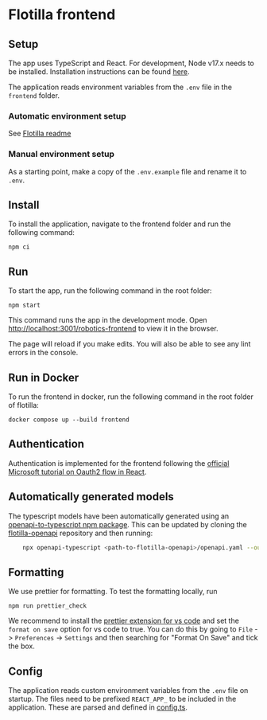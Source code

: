 # Flotilla frontend

## Setup

The app uses TypeScript and React. For development, Node v17.x needs to be installed. Installation instructions can be found
[here](https://github.com/nodesource/distributions/blob/master/README.md).

The application reads environment variables from the `.env` file in the `frontend` folder.

### Automatic environment setup

See [Flotilla readme](../README.md#automatic-environment-setup)

### Manual environment setup

As a starting point, make a copy of the `.env.example` file and rename it to `.env`.

## Install

To install the application, navigate to the frontend folder and run the following command:

```
npm ci
```

## Run

To start the app, run the following command in the root folder:

```
npm start
```

This command runs the app in the development mode. Open [http://localhost:3001/robotics-frontend](http://localhost:3001/robotics-frontend) to view it in the browser.

The page will reload if you make edits. You will also be able to see any lint errors in the console.

## Run in Docker
To run the frontend in docker, run the following command in the root folder of flotilla:
```
docker compose up --build frontend
```

## Authentication

Authentication is implemented for the frontend following the [official Microsoft tutorial on Oauth2 flow in React](https://docs.microsoft.com/en-us/azure/active-directory/develop/tutorial-v2-react).

## Automatically generated models

The typescript models have been automatically generated using an [openapi-to-typescript npm package](https://www.npmjs.com/package/openapi-typescript).
This can be updated by cloning the [flotilla-openapi](https://github.com/equinor/flotilla-openapi) repository and then running:

```bash
    npx openapi-typescript <path-to-flotilla-openapi>/openapi.yaml --output ./src/models/schema.ts
```

## Formatting

We use prettier for formatting.
To test the formatting locally, run

```
npm run prettier_check
```

We recommend to install the [prettier extension for vs code](https://marketplace.visualstudio.com/items?itemName=esbenp.prettier-vscode)
and set the `format on save` option for vs code to true.
You can do this by going to `File` -> `Preferences` -> `Settings` and then searching for "Format On Save" and tick the box.

## Config

The application reads custom environment variables from the `.env` file on startup. The files need to be prefixed `REACT_APP_` to be included in the application.
These are parsed and defined in [config.ts](./src/config.ts).
